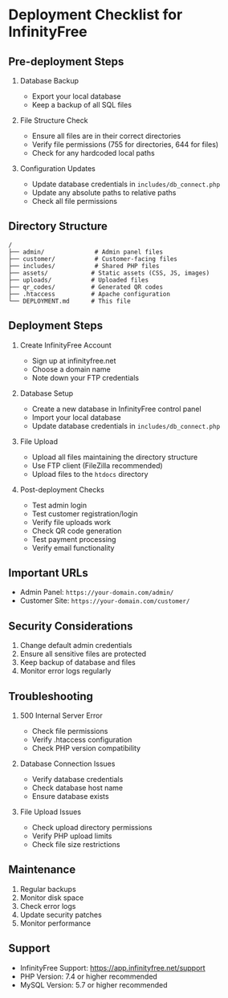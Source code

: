 # Deployment Checklist for InfinityFree

## Pre-deployment Steps
1. Database Backup
   - Export your local database
   - Keep a backup of all SQL files

2. File Structure Check
   - Ensure all files are in their correct directories
   - Verify file permissions (755 for directories, 644 for files)
   - Check for any hardcoded local paths

3. Configuration Updates
   - Update database credentials in `includes/db_connect.php`
   - Update any absolute paths to relative paths
   - Check all file permissions

## Directory Structure
```
/
├── admin/              # Admin panel files
├── customer/           # Customer-facing files
├── includes/           # Shared PHP files
├── assets/            # Static assets (CSS, JS, images)
├── uploads/           # Uploaded files
├── qr_codes/          # Generated QR codes
├── .htaccess          # Apache configuration
└── DEPLOYMENT.md      # This file
```

## Deployment Steps
1. Create InfinityFree Account
   - Sign up at infinityfree.net
   - Choose a domain name
   - Note down your FTP credentials

2. Database Setup
   - Create a new database in InfinityFree control panel
   - Import your local database
   - Update database credentials in `includes/db_connect.php`

3. File Upload
   - Upload all files maintaining the directory structure
   - Use FTP client (FileZilla recommended)
   - Upload files to the `htdocs` directory

4. Post-deployment Checks
   - Test admin login
   - Test customer registration/login
   - Verify file uploads work
   - Check QR code generation
   - Test payment processing
   - Verify email functionality

## Important URLs
- Admin Panel: `https://your-domain.com/admin/`
- Customer Site: `https://your-domain.com/customer/`

## Security Considerations
1. Change default admin credentials
2. Ensure all sensitive files are protected
3. Keep backup of database and files
4. Monitor error logs regularly

## Troubleshooting
1. 500 Internal Server Error
   - Check file permissions
   - Verify .htaccess configuration
   - Check PHP version compatibility

2. Database Connection Issues
   - Verify database credentials
   - Check database host name
   - Ensure database exists

3. File Upload Issues
   - Check upload directory permissions
   - Verify PHP upload limits
   - Check file size restrictions

## Maintenance
1. Regular backups
2. Monitor disk space
3. Check error logs
4. Update security patches
5. Monitor performance

## Support
- InfinityFree Support: https://app.infinityfree.net/support
- PHP Version: 7.4 or higher recommended
- MySQL Version: 5.7 or higher recommended 